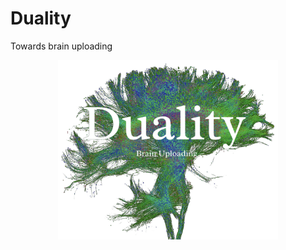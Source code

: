 # Duality
Towards brain uploading

<p align="center"><img src="assets/duality_image.png" alt="Alt text" style="max-width: 70%; height: auto;"></p>
